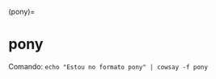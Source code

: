 (pony)=

# pony

Comando: `echo "Estou no formato pony" | cowsay -f pony`

```{literalinclude} saidas/pony.txt 
```


